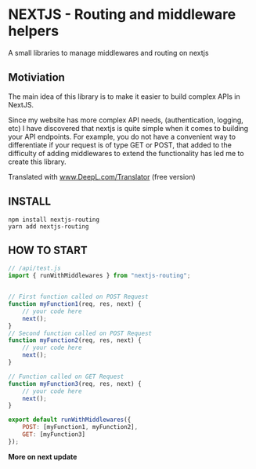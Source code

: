 # NEXTJS - Routing and middleware helpers

A small libraries to manage middlewares and routing on nextjs

## Motiviation

The main idea of this library is to make it easier to build complex APIs in NextJS. 

Since my website has more complex API needs, (authentication, logging, etc) I have discovered that nextjs
is quite simple when it comes to building your API endpoints. For example, you do not have a convenient way to differentiate
if your request is of type GET or POST, that added to the difficulty of adding middlewares to extend the functionality has led me to create this library.

Translated with www.DeepL.com/Translator (free version)

## INSTALL

```
npm install nextjs-routing
yarn add nextjs-routing
```

## HOW TO START

```javascript
// /api/test.js
import { runWithMiddlewares } from "nextjs-routing";


// First function called on POST Request
function myFunction1(req, res, next) {
    // your code here
    next();
}
// Second function called on POST Request
function myFunction2(req, res, next) {
    // your code here
    next();
}

// Function called on GET Request
function myFunction3(req, res, next) {
    // your code here
    next();
}

export default runWithMiddlewares({
    POST: [myFunction1, myFunction2],
    GET: [myFunction3]
});
```


**More on next update**


